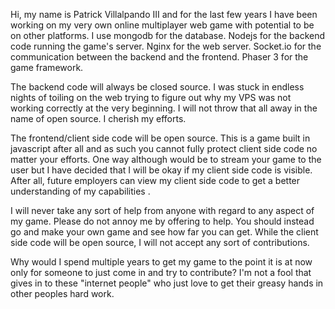Hi, my name is Patrick Villalpando III and for the last few years I have been working on my very own online multiplayer web game with potential to be on other platforms.
I use mongodb for the database.
Nodejs for the backend code running the game's server.
Nginx for the web server.
Socket.io for the communication between the backend and the frontend.
Phaser 3 for the game framework.

The backend code will always be closed source.
I was stuck in endless nights of toiling on the web trying to figure out why my VPS was not working correctly at the very beginning.
I will not throw that all away in the name of open source.
I cherish my efforts.

The frontend/client side code will be open source.
This is a game built in javascript after all and as such you cannot fully protect client side code no matter your efforts.
One way although would be to stream your game to the user but I have decided that I will be okay if my client side code is visible.
After all, future employers can view my client side code to get a better understanding of my capabilities .

I will never take any sort of help from anyone with regard to any aspect of my game.
Please do not annoy me by offering to help.
You should instead go and make your own game and see how far you can get.
While the client side code will be open source, I will not accept any sort of contributions.

Why would I spend multiple years to get my game to the point it is at now only for someone to just come in and try to contribute?
I'm not a fool that gives in to these "internet people" who just love to get their greasy hands in other peoples hard work.

